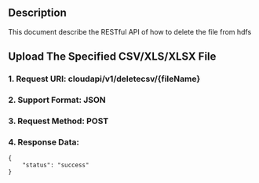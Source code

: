 
Description
-----------
This document describe the RESTful API of how to delete the file from hdfs

Upload The Specified CSV/XLS/XLSX File
-------------
### 1. Request URI: cloudapi/v1/deletecsv/{fileName}
### 2. Support Format: JSON
### 3. Request Method: POST
### 4. Response Data:
```
{
	"status": "success"
}
```
